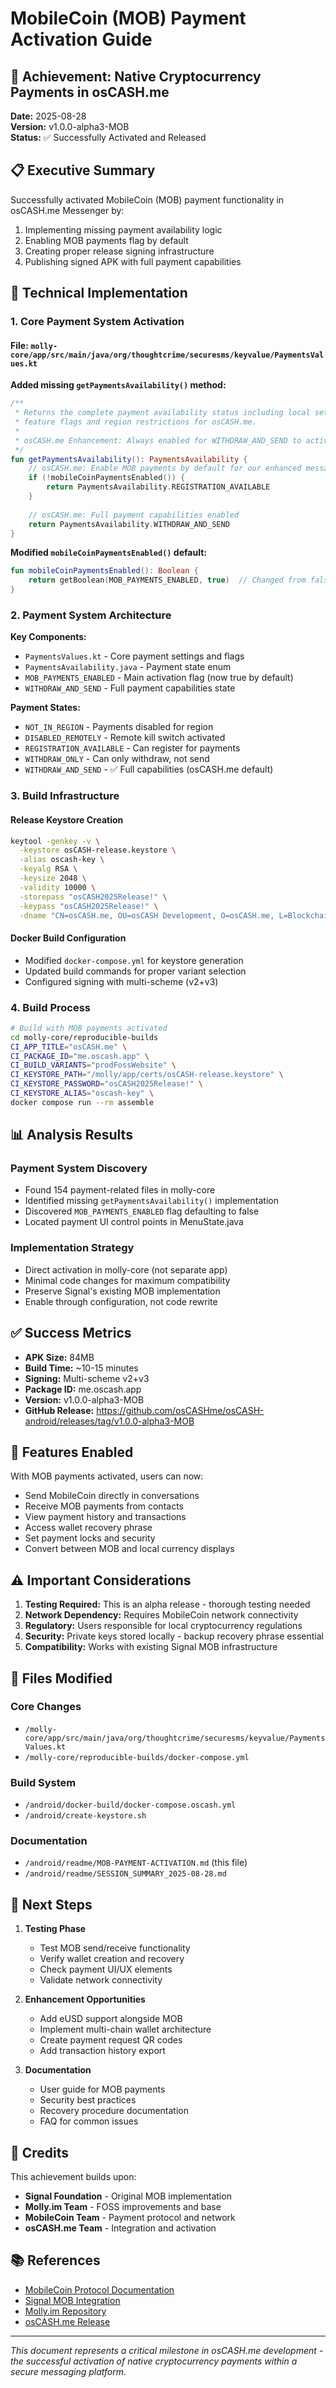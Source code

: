 # MobileCoin (MOB) Payment Activation Guide

## 🎯 Achievement: Native Cryptocurrency Payments in osCASH.me

**Date:** 2025-08-28  
**Version:** v1.0.0-alpha3-MOB  
**Status:** ✅ Successfully Activated and Released

## 📋 Executive Summary

Successfully activated MobileCoin (MOB) payment functionality in osCASH.me Messenger by:
1. Implementing missing payment availability logic
2. Enabling MOB payments flag by default
3. Creating proper release signing infrastructure
4. Publishing signed APK with full payment capabilities

## 🔧 Technical Implementation

### 1. Core Payment System Activation

#### File: `molly-core/app/src/main/java/org/thoughtcrime/securesms/keyvalue/PaymentsValues.kt`

**Added missing `getPaymentsAvailability()` method:**
```kotlin
/**
 * Returns the complete payment availability status including local settings, 
 * feature flags and region restrictions for osCASH.me.
 * 
 * osCASH.me Enhancement: Always enabled for WITHDRAW_AND_SEND to activate MOB payments.
 */
fun getPaymentsAvailability(): PaymentsAvailability {
    // osCASH.me: Enable MOB payments by default for our enhanced messaging experience
    if (!mobileCoinPaymentsEnabled()) {
        return PaymentsAvailability.REGISTRATION_AVAILABLE
    }
    
    // osCASH.me: Full payment capabilities enabled
    return PaymentsAvailability.WITHDRAW_AND_SEND
}
```

**Modified `mobileCoinPaymentsEnabled()` default:**
```kotlin
fun mobileCoinPaymentsEnabled(): Boolean {
    return getBoolean(MOB_PAYMENTS_ENABLED, true)  // Changed from false to true
}
```

### 2. Payment System Architecture

**Key Components:**
- `PaymentsValues.kt` - Core payment settings and flags
- `PaymentsAvailability.java` - Payment state enum
- `MOB_PAYMENTS_ENABLED` - Main activation flag (now true by default)
- `WITHDRAW_AND_SEND` - Full payment capabilities state

**Payment States:**
- `NOT_IN_REGION` - Payments disabled for region
- `DISABLED_REMOTELY` - Remote kill switch activated
- `REGISTRATION_AVAILABLE` - Can register for payments
- `WITHDRAW_ONLY` - Can only withdraw, not send
- `WITHDRAW_AND_SEND` - ✅ Full capabilities (osCASH.me default)

### 3. Build Infrastructure

#### Release Keystore Creation
```bash
keytool -genkey -v \
  -keystore osCASH-release.keystore \
  -alias oscash-key \
  -keyalg RSA \
  -keysize 2048 \
  -validity 10000 \
  -storepass "osCASH2025Release!" \
  -keypass "osCASH2025Release!" \
  -dname "CN=osCASH.me, OU=osCASH Development, O=osCASH.me, L=Blockchain, S=Crypto, C=WW"
```

#### Docker Build Configuration
- Modified `docker-compose.yml` for keystore generation
- Updated build commands for proper variant selection
- Configured signing with multi-scheme (v2+v3)

### 4. Build Process

```bash
# Build with MOB payments activated
cd molly-core/reproducible-builds
CI_APP_TITLE="osCASH.me" \
CI_PACKAGE_ID="me.oscash.app" \
CI_BUILD_VARIANTS="prodFossWebsite" \
CI_KEYSTORE_PATH="/molly/app/certs/osCASH-release.keystore" \
CI_KEYSTORE_PASSWORD="osCASH2025Release!" \
CI_KEYSTORE_ALIAS="oscash-key" \
docker compose run --rm assemble
```

## 📊 Analysis Results

### Payment System Discovery
- Found 154 payment-related files in molly-core
- Identified missing `getPaymentsAvailability()` implementation
- Discovered `MOB_PAYMENTS_ENABLED` flag defaulting to false
- Located payment UI control points in MenuState.java

### Implementation Strategy
- Direct activation in molly-core (not separate app)
- Minimal code changes for maximum compatibility
- Preserve Signal's existing MOB implementation
- Enable through configuration, not code rewrite

## ✅ Success Metrics

- **APK Size:** 84MB
- **Build Time:** ~10-15 minutes
- **Signing:** Multi-scheme v2+v3
- **Package ID:** me.oscash.app
- **Version:** v1.0.0-alpha3-MOB
- **GitHub Release:** https://github.com/osCASHme/osCASH-android/releases/tag/v1.0.0-alpha3-MOB

## 🚀 Features Enabled

With MOB payments activated, users can now:
- Send MobileCoin directly in conversations
- Receive MOB payments from contacts
- View payment history and transactions
- Access wallet recovery phrase
- Set payment locks and security
- Convert between MOB and local currency displays

## ⚠️ Important Considerations

1. **Testing Required:** This is an alpha release - thorough testing needed
2. **Network Dependency:** Requires MobileCoin network connectivity
3. **Regulatory:** Users responsible for local cryptocurrency regulations
4. **Security:** Private keys stored locally - backup recovery phrase essential
5. **Compatibility:** Works with existing Signal MOB infrastructure

## 📝 Files Modified

### Core Changes
- `/molly-core/app/src/main/java/org/thoughtcrime/securesms/keyvalue/PaymentsValues.kt`
- `/molly-core/reproducible-builds/docker-compose.yml`

### Build System
- `/android/docker-build/docker-compose.oscash.yml`
- `/android/create-keystore.sh`

### Documentation
- `/android/readme/MOB-PAYMENT-ACTIVATION.md` (this file)
- `/android/readme/SESSION_SUMMARY_2025-08-28.md`

## 🔄 Next Steps

1. **Testing Phase**
   - Test MOB send/receive functionality
   - Verify wallet creation and recovery
   - Check payment UI/UX elements
   - Validate network connectivity

2. **Enhancement Opportunities**
   - Add eUSD support alongside MOB
   - Implement multi-chain wallet architecture
   - Create payment request QR codes
   - Add transaction history export

3. **Documentation**
   - User guide for MOB payments
   - Security best practices
   - Recovery procedure documentation
   - FAQ for common issues

## 🙏 Credits

This achievement builds upon:
- **Signal Foundation** - Original MOB implementation
- **Molly.im Team** - FOSS improvements and base
- **MobileCoin Team** - Payment protocol and network
- **osCASH.me Team** - Integration and activation

## 📚 References

- [MobileCoin Protocol Documentation](https://github.com/mobilecoinfoundation/mobilecoin)
- [Signal MOB Integration](https://signal.org/blog/help-us-test-payments-in-signal/)
- [Molly.im Repository](https://github.com/mollyim/mollyim-android)
- [osCASH.me Release](https://github.com/osCASHme/osCASH-android/releases/tag/v1.0.0-alpha3-MOB)

---

*This document represents a critical milestone in osCASH.me development - the successful activation of native cryptocurrency payments within a secure messaging platform.*